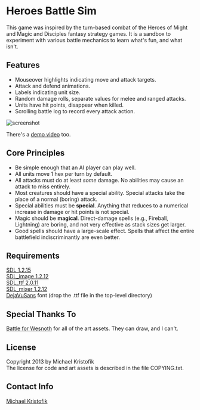 # Heroes Battle Sim

This game was inspired by the turn-based combat of the Heroes of Might and Magic and Disciples fantasy strategy games.  It is a sandbox to experiment with various battle mechanics to learn what's fun, and what isn't.

## Features

- Mouseover highlights indicating move and attack targets.
- Attack and defend animations.
- Labels indicating unit size.
- Random damage rolls, separate values for melee and ranged attacks.
- Units have hit points, disappear when killed.
- Scrolling battle log to record every attack action.

![screenshot](https://raw.github.com/mkristofik/battle-sim/master/screenshot.jpg)

There's a [demo video](http://youtu.be/d6f6UnAOV1U) too.

## Core Principles

- Be simple enough that an AI player can play well.
- All units move 1 hex per turn by default.
- All attacks must do at least *some* damage.  No abilities may cause an attack to miss entirely.
- Most creatures should have a special ability.  Special attacks take the place of a normal (boring) attack.
- Special abilities must be **special**.  Anything that reduces to a numerical increase in damage or hit points is not special.
- Magic should be **magical**.  Direct-damage spells (e.g., Fireball, Lightning) are boring, and not very effective as stack sizes get larger.
- Good spells should have a large-scale effect.  Spells that affect the entire battlefield indiscriminantly are even better.

## Requirements

[SDL 1.2.15](http://www.libsdl.org/)  
[SDL\_image 1.2.12](http://www.libsdl.org/projects/SDL_image/)  
[SDL\_ttf 2.0.11](http://www.libsdl.org/projects/SDL_ttf/)  
[SDL\_mixer 1.2.12](http://www.libsdl.org/projects/SDL_mixer/)  
[DejaVuSans](http://dejavu-fonts.org/wiki/Main_Page) font (drop the .ttf file
in the top-level directory)

## Special Thanks To
[Battle for Wesnoth](www.wesnoth.org) for all of the art assets.  They can
draw, and I can't.

## License

Copyright 2013 by Michael Kristofik  
The license for code and art assets is described in the file COPYING.txt.

## Contact Info

[Michael Kristofik](mailto:kristo605@gmail.com)
